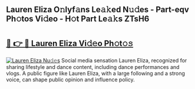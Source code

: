 ## Lauren Eliza O𝚗lyf𝚊ns Le𝚊𝚔ed N𝚞𝚍es - Part-eqv Ph𝚘tos Vi𝚍eo - H𝚘t Part Le𝚊𝚔s ZTsH6

# <h2><a href="http://hf3bz7o.feru.top/?c=Lauren+Eliza">🔗 👉 🔴 Lauren Eliza Vi𝚍𝚎o Ph𝚘t𝚘𝚜</a></h2>

[![Lauren Eliza Nu𝚍𝚎s](https://i.imgur.com/0TWrTi3.gif)](http://hf3bz7o.feru.top/?c=Lauren+Eliza)
Social media sensation Lauren Eliza, recognized for sharing lifestyle and dance content, including dance performances and vlogs. A public figure like Lauren Eliza, with a large following and a strong voice, can shape public opinion and influence policy. 

